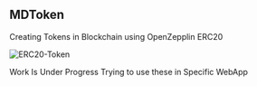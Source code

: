 ## MDToken ##
Creating Tokens in Blockchain using OpenZepplin ERC20

![ERC20-Token](https://user-images.githubusercontent.com/70528692/92115341-e7da8780-ee0f-11ea-9d30-ecfb619b82b1.jpg)


Work Is Under Progress 
 Trying to use these in Specific WebApp
